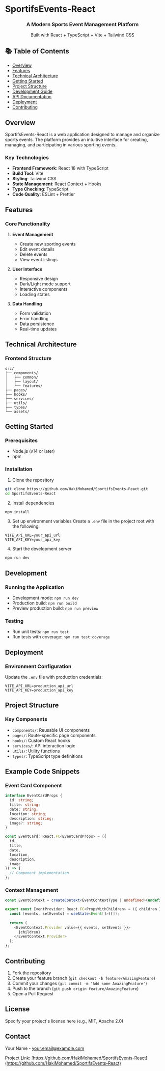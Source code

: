 # SportifsEvents-React

<div align="center">
  <h3>A Modern Sports Event Management Platform</h3>
  <p>Built with React + TypeScript + Vite + Tailwind CSS</p>
</div>

## 📚 Table of Contents
- [Overview](#overview)
- [Features](#features)
- [Technical Architecture](#technical-architecture)
- [Getting Started](#getting-started)
- [Project Structure](#project-structure)
- [Development Guide](#development-guide)
- [API Documentation](#api-documentation)
- [Deployment](#deployment)
- [Contributing](#contributing)

## Overview

SportifsEvents-React is a web application designed to manage and organize sports events. The platform provides an intuitive interface for creating, managing, and participating in various sporting events.

### Key Technologies
- **Frontend Framework**: React 18 with TypeScript
- **Build Tool**: Vite
- **Styling**: Tailwind CSS
- **State Management**: React Context + Hooks
- **Type Checking**: TypeScript
- **Code Quality**: ESLint + Prettier

## Features

### Core Functionality
1. **Event Management**
   - Create new sporting events
   - Edit event details
   - Delete events
   - View event listings

2. **User Interface**
   - Responsive design
   - Dark/Light mode support
   - Interactive components
   - Loading states

3. **Data Handling**
   - Form validation
   - Error handling
   - Data persistence
   - Real-time updates

## Technical Architecture

### Frontend Structure
```
src/
├── components/
│   ├── common/
│   ├── layout/
│   └── features/
├── pages/
├── hooks/
├── services/
├── utils/
├── types/
└── assets/
```

## Getting Started

### Prerequisites
- Node.js (v14 or later)
- npm

### Installation

1. Clone the repository
```bash
git clone https://github.com/HakiMohamed/SportifsEvents-React.git
cd SportifsEvents-React
```

2. Install dependencies
```bash
npm install
```

3. Set up environment variables
Create a `.env` file in the project root with the following:
```env
VITE_API_URL=your_api_url
VITE_API_KEY=your_api_key
```

4. Start the development server
```bash
npm run dev
```

## Development

### Running the Application
- Development mode: `npm run dev`
- Production build: `npm run build`
- Preview production build: `npm run preview`

### Testing
- Run unit tests: `npm run test`
- Run tests with coverage: `npm run test:coverage`

## Deployment

### Environment Configuration
Update the `.env` file with production credentials:
```env
VITE_API_URL=production_api_url
VITE_API_KEY=production_api_key
```

## Project Structure

### Key Components
- `components/`: Reusable UI components
- `pages/`: Route-specific page components
- `hooks/`: Custom React hooks
- `services/`: API interaction logic
- `utils/`: Utility functions
- `types/`: TypeScript type definitions

## Example Code Snippets

### Event Card Component
```typescript
interface EventCardProps {
  id: string;
  title: string;
  date: string;
  location: string;
  description: string;
  image?: string;
}

const EventCard: React.FC<EventCardProps> = ({
  id,
  title,
  date,
  location,
  description,
  image
}) => {
  // Component implementation
};
```

### Context Management
```typescript
const EventContext = createContext<EventContextType | undefined>(undefined);

export const EventProvider: React.FC<PropsWithChildren> = ({ children }) => {
  const [events, setEvents] = useState<Event[]>([]);
  
  return (
    <EventContext.Provider value={{ events, setEvents }}>
      {children}
    </EventContext.Provider>
  );
};
```

## Contributing
1. Fork the repository
2. Create your feature branch (`git checkout -b feature/AmazingFeature`)
3. Commit your changes (`git commit -m 'Add some AmazingFeature'`)
4. Push to the branch (`git push origin feature/AmazingFeature`)
5. Open a Pull Request

## License
Specify your project's license here (e.g., MIT, Apache 2.0)

## Contact
Your Name - your.email@example.com

Project Link: [https://github.com/HakiMohamed/SportifsEvents-React](https://github.com/HakiMohamed/SportifsEvents-React)